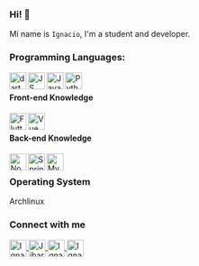 ### Hi! 👋

Mi name is `Ignacio`, I'm a student and developer.

### Programming Languages:

<img align="left" alt="dart" height="30px" src="https://www.vectorlogo.zone/logos/dartlang/dartlang-icon.svg" />
<img align="left" alt="JS" width="30px" src="https://www.vectorlogo.zone/logos/javascript/javascript-icon.svg" />
<img align="left" alt="Java" width="30px" src="https://www.vectorlogo.zone/logos/java/java-icon.svg" />
<img align="left" alt="Python" width="30px" src="https://www.vectorlogo.zone/logos/python/python-icon.svg" />

</br>

#### Front-end Knowledge

<img align="left" alt="Flutter" width="30px"  src="https://www.vectorlogo.zone/logos/flutterio/flutterio-icon.svg" />
<img align="left" alt="Vue 3" width="30px" src="https://www.vectorlogo.zone/logos/vuejs/vuejs-icon.svg" />

</br>

#### Back-end Knowledge

<img align="left" alt="Node js" height="30px" src="https://www.vectorlogo.zone/logos/nodejs/nodejs-icon.svg" />
<img align="left" alt="Spring" height="30px" src="https://www.vectorlogo.zone/logos/springio/springio-icon.svg" />
<img align="left" alt="MySQL" height="30px" src="https://www.vectorlogo.zone/logos/mysql/mysql-icon.svg" />

</br>

### Operating System

Archlinux 

### Connect with me
<p align="left">
<a href="https://fb.com/IgnacioRuedaB" target="blank">
  <img 
       align="center" 
       src="https://raw.githubusercontent.com/rahuldkjain/github-profile-readme-generator/master/src/images/icons/Social/facebook.svg" 
       alt="Ignacio Rueda Boada" 
       width="30" 
  />
</a>
<a href="https://www.youtube.com/channel/UCWajYC835VB--9GOlZpsgFw" target="blank">
  <img 
       align="center" 
       src="https://raw.githubusercontent.com/rahuldkjain/github-profile-readme-generator/master/src/images/icons/Social/youtube.svg" 
       alt="Jibaru" 
       width="30" 
  />
</a>
<a href="https://www.linkedin.com/in/ignacior97" target="blank">
  <img 
       align="center" 
       src="https://www.vectorlogo.zone/logos/linkedin/linkedin-icon.svg" 
       alt="Ignacior97" 
       width="30" 
  />
</a>
<a href="https://stackoverflow.com/users/14657675/ignacior" target="blank">
  <img 
       align="center" 
       src="https://www.vectorlogo.zone/logos/stackoverflow/stackoverflow-tile.svg" 
       alt="Ignacior"
       width="30" 
  />
</a>
</p>

<!--
</br>
</br>

[![IgnacioR github stats](https://github-readme-stats.vercel.app/api?username=jibaru&count_private=true&theme=buefy&show_icons=true&locale=ES)](https://github.com/jibaru)
</br>
</br>
[![Top Langs Repo](https://github-readme-stats.vercel.app/api/top-langs/?username=jibaru&layout=compact&locale=ES)](https://github.com/jibaru/)
-->
